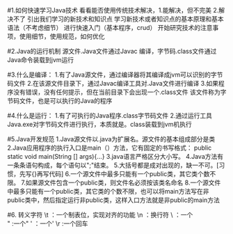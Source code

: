 #1.如何快速学习Java技术
    看看能否使用传统技术解决，1.能解决，但不完美 2.解决不了
    引出我们学习的新技术和知识点
    学习新技术或者知识点的基本原理和基本语法（不考虑细节）
    进行快速入门（基本程序，crud）
    开始研究技术的注意事项，使用细节，使用规范，如何优化

#2.Java的运行机制
    源文件.Java文件通过Javac 编译，字节码.class文件通过Java命令装载到jvm运行

#3.什么是编译：
    1.有了Java源文件，通过编译器将其编译成jvm可以识别的字节码文件
    2.在该源文件目录下，通过Javac编译工具对.Java文件进行编译
    3.如果程序没有错误，没有任何提示，但在当前目录下会出现一个.class文件
      该文件称为字节码文件，也是可以执行的Java的程序

#4.什么是运行：
    1.有了可执行的Java程序.class字节码文件
    2.通过运行工具Java.exe对字节码文件进行执行，本质就是。class装载到jvm机执行

#5.Java开发规范
    1.Java源文件以.java为扩展名。源文件的基本组成部分是类
    2.Java应用程序的执行入口是main（）方法，它有固定的书写格式：
      public static void main(String [] args){...}
    3.java语言严格区分大小写。
    4.Java方法有一条条语句构成，每个语句以";"结束。
    5.大括号都是成对出现的，缺一不可。[习惯，先写{}再写代码]
    6.一个源文件中最多只能有一个public类，其它类个数不限。
    7.如果源文件包含一个public类，则文件名必须按该类名命名
    8.一个源文件中最多只能有一个public类，其它类的个数不限，也可以将main方法写在非
      public类中，然后指定运行非public类，这样入口方法就是非public的main方法

#6. 转义字符
    \t ：一个制表位，实现对齐的功能
    \n ：换行符
    \\ ：一个\
    \" :一个"
    \' ：一个' \r :一个回车